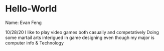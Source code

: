 # Hello-World
Name: Evan Feng

10/28/20
I like to play video games both casually and competatively 
Doing some martail arts
interigued in game designing even though my major is computer info & Technology
